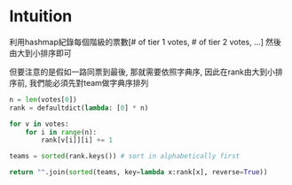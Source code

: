 # Intuition

利用hashmap紀錄每個階級的票數[# of tier 1 votes, # of tier 2 votes, ...]
然後由大到小排序即可

但要注意的是假如一路同票到最後, 那就需要依照字典序, 因此在rank由大到小排序前, 我們能必須先對team做字典序排列

```py
n = len(votes[0])
rank = defaultdict(lambda: [0] * n)

for v in votes:
    for i in range(n):
        rank[v[i]][i] += 1

teams = sorted(rank.keys()) # sort in alphabetically first
```

```py
return "".join(sorted(teams, key=lambda x:rank[x], reverse=True))
```